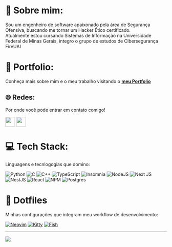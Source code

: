 # 👾 Sobre mim:
Sou um engenheiro de software apaixonado pela área de Segurança Ofensiva, buscando me tornar um Hacker Ético certificado.<br>
Atualmente estou cursando Sistemas de Informação na Universidade Federal de Minas Gerais, integro o grupo de estudos de CIbersegurança FireUAI<br>

# 📁 Portfolio:
Conheça mais sobre mim e o meu trabalho visitando o [**meu Portfolio**](https://thiagofelipealvesdocarmo.me)  

## 🌐 Redes:
Por onde você pode entrar em contato comigo!<br>

[<img src="https://cdn.jsdelivr.net/gh/devicons/devicon/icons/linkedin/linkedin-original.svg" width="30" height="30">](https://linkedin.com/in/thiago-felipe-alves-do-carmo-6174b5215)
[<img src="https://abs.twimg.com/icons/apple-touch-icon-192x192.png" width="30" height="30">](https://x.com/thiagofealves)
# 💻 Tech Stack:
Linguagens e tecnlogogias que domino:<br>

![Python](https://img.shields.io/badge/python-3670A0?style=for-the-badge&logo=python&logoColor=ffdd54) ![C](https://img.shields.io/badge/C-00599C?style=for-the-badge&logo=c&logoColor=white) 
![C++](https://img.shields.io/badge/C%2B%2B-00599C?style=for-the-badge&logo=c%2B%2B&logoColor=white) ![TypeScript](https://img.shields.io/badge/typescript-%23007ACC.svg?style=for-the-badge&logo=typescript&logoColor=white) ![Insomnia](https://img.shields.io/badge/Insomnia-black?style=for-the-badge&logo=insomnia&logoColor=5849BE) ![NodeJS](https://img.shields.io/badge/node.js-6DA55F?style=for-the-badge&logo=node.js&logoColor=white) ![Next JS](https://img.shields.io/badge/Next-black?style=for-the-badge&logo=next.js&logoColor=white) ![NestJS](https://img.shields.io/badge/nestjs-%23E0234E.svg?style=for-the-badge&logo=nestjs&logoColor=white) ![React](https://img.shields.io/badge/react-%2320232a.svg?style=for-the-badge&logo=react&logoColor=%2361DAFB) ![NPM](https://img.shields.io/badge/NPM-%23CB3837.svg?style=for-the-badge&logo=npm&logoColor=white) ![Postgres](https://img.shields.io/badge/postgres-%23316192.svg?style=for-the-badge&logo=postgresql&logoColor=white)

# 🔧 Dotfiles
Minhas configurações que integram meu workflow de desenvolvimento:<br>

[![Neovim](https://img.shields.io/badge/Neovim-%2357A143.svg?style=for-the-badge&logo=neovim&logoColor=white)](https://github.com/thiago-fealves/nvimconfig)
[![Kitty](https://img.shields.io/badge/Kitty-%23121011.svg?style=for-the-badge&logo=gnu-bash&logoColor=white)](https://github.com/thiago-fealves/kittyconfig)
[![Fish](https://img.shields.io/badge/🐟%20Fish-%233776AB.svg?style=for-the-badge)](https://github.com/thiago-fealves/fishconfig)

---
[![](https://visitcount.itsvg.in/api?id=thiago-fealves&icon=8&color=0)](https://visitcount.itsvg.in)



